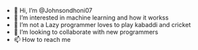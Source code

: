 - 👋 Hi, I’m @Johnsondhoni07
- 👀 I’m interested in machine learning and how it workss
- 🌱 I’m not a Lazy programmer loves to play kabaddi and cricket
- 💞️ I’m looking to collaborate with new programmers
- 📫 How to reach me 

<!---
Johnsondhoni07/Johnsondhoni07 is a ✨ special ✨ repository because its `README.md` (this file) appears on your GitHub profile.
You can click the Preview link to take a look at your changes.
--->
